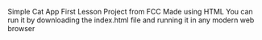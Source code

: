 Simple Cat App
First Lesson Project from FCC
Made using HTML
You can run it by downloading the index.html file and running it in any modern web browser
